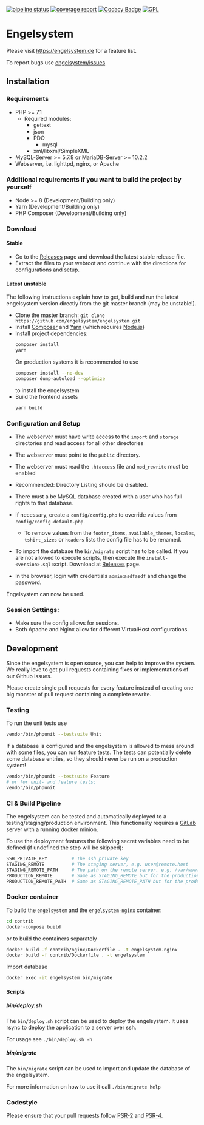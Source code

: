 [![pipeline status](https://chaos.expert/engelsystem/engelsystem/badges/master/pipeline.svg)](https://chaos.expert/engelsystem/engelsystem/commits/master)
[![coverage report](https://chaos.expert/engelsystem/engelsystem/badges/master/coverage.svg)](https://chaos.expert/engelsystem/engelsystem/commits/master)
[![Codacy Badge](https://api.codacy.com/project/badge/Grade/20b3b0b4e93344a29da6bec77f329e7a)](https://www.codacy.com/app/engelsystem/engelsystem)
[![GPL](https://img.shields.io/github/license/engelsystem/engelsystem.svg?maxAge=2592000)]()

# Engelsystem
Please visit https://engelsystem.de for a feature list.

To report bugs use [engelsystem/issues](https://github.com/engelsystem/engelsystem/issues)

## Installation

### Requirements
 * PHP >= 7.1
   * Required modules:
     * gettext
     * json
     * PDO
       * mysql
     * xml/libxml/SimpleXML
 * MySQL-Server >= 5.7.8 or MariaDB-Server >= 10.2.2
 * Webserver, i.e. lighttpd, nginx, or Apache

### Additional requirements if you want to build the project by yourself
 * Node >= 8 (Development/Building only)
 * Yarn (Development/Building only)
 * PHP Composer (Development/Building only)

### Download

#### Stable
 * Go to the [Releases](https://github.com/engelsystem/engelsystem/releases) page and download the latest stable release file.
 * Extract the files to your webroot and continue with the directions for configurations and setup.

#### Latest unstable
The following instructions explain how to get, build and run the latest engelsystem version directly from the git master branch (may be unstable!).

 * Clone the master branch: `git clone https://github.com/engelsystem/engelsystem.git`
 * Install [Composer](https://getcomposer.org/download/) and [Yarn](https://yarnpkg.com/en/docs/install) (which requires [Node.js](https://nodejs.org/en/download/package-manager/))
 * Install project dependencies:
     ```bash
     composer install
     yarn
     ```
    On production systems it is recommended to use
    ```bash
    composer install --no-dev
    composer dump-autoload --optimize
    ```
    to install the engelsystem
 * Build the frontend assets
    ```bash
    yarn build
    ```

### Configuration and Setup
 * The webserver must have write access to the ```import``` and ```storage``` directories and read access for all other directories
 * The webserver must point to the ```public``` directory.
 * The webserver must read the ```.htaccess``` file and ```mod_rewrite``` must be enabled

 * Recommended: Directory Listing should be disabled.
 * There must a be MySQL database created with a user who has full rights to that database.
 * If necessary, create a ```config/config.php``` to override values from ```config/config.default.php```.
   * To remove values from the `footer_items`, `available_themes`, `locales`, `tshirt_sizes` or `headers` lists the config file has to be renamed.
 * To import the database the ```bin/migrate``` script has to be called. If you are not allowed to execute scripts, then execute the ```install-<version>.sql``` script. Download at [Releases](https://github.com/engelsystem/engelsystem/releases) page.
 * In the browser, login with credentials ```admin```:```asdfasdf``` and change the password.

Engelsystem can now be used.

### Session Settings:
 * Make sure the config allows for sessions.
 * Both Apache and Nginx allow for different VirtualHost configurations.

## Development
Since the engelsystem is open source, you can help to improve the system. We really love to get pull requests containing fixes or implementations of our Github issues.

Please create single pull requests for every feature instead of creating one big monster of pull request containing a complete rewrite.

### Testing
To run the unit tests use
```bash
vendor/bin/phpunit --testsuite Unit
``` 

If a database is configured and the engelsystem is allowed to mess around with some files, you can run feature tests.
The tests can potentially delete some database entries, so they should never be run on a production system!
```bash
vendor/bin/phpunit --testsuite Feature
# or for unit- and feature tests:
vendor/bin/phpunit
``` 

### CI & Build Pipeline
The engelsystem can be tested and automatically deployed to a testing/staging/production environment.
This functionality requires a [GitLab](https://about.gitlab.com/) server with a running docker minion.

To use the deployment features the following secret variables need to be defined (if undefined the step will be skipped):
```bash
SSH_PRIVATE_KEY         # The ssh private key
STAGING_REMOTE          # The staging server, e.g. user@remote.host
STAGING_REMOTE_PATH     # The path on the remote server, e.g. /var/www/engelsystem
PRODUCTION_REMOTE       # Same as STAGING_REMOTE but for the production environment
PRODUCTION_REMOTE_PATH  # Same as STAGING_REMOTE_PATH but for the production environment
```

### Docker container
To build the `engelsystem` and the `engelsystem-nginx` container:
```bash
cd contrib
docker-compose build
```

or to build the containers separately
```bash
docker build -f contrib/nginx/Dockerfile . -t engelsystem-nginx
docker build -f contrib/Dockerfile . -t engelsystem
```

Import database
```bash
docker exec -it engelsystem bin/migrate
```

#### Scripts
##### bin/deploy.sh
The `bin/deploy.sh` script can be used to deploy the engelsystem. It uses rsync to deploy the application to a server over ssh.

For usage see `./bin/deploy.sh -h`

##### bin/migrate
The `bin/migrate` script can be used to import and update the database of the engelsystem.

For more information on how to use it call `./bin/migrate help`

### Codestyle
Please ensure that your pull requests follow [PSR-2](http://www.php-fig.org/psr/psr-2/) and [PSR-4](http://www.php-fig.org/psr/psr-4/).
